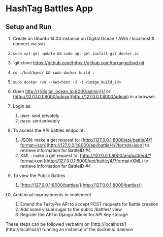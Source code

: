 # HashTag Battles App

## Setup and Run


1. Create an Ubuntu 14.04 instance on Digital Ocean / AWS / localhost & connect via ssh

2. `sudo apt-get update && sudo apt-get install git docker.io`

3. `git clone https://github.com/https://github.com/torrange/bnd.git

4. `cd ./bnd/bynd/ && sudo docker build .`

5. `sudo docker run --net=host -d -t <image_build_id>`

6. Open [http://{{digital_ocean_ip:8000/admin}}/](http://127.0.0.1:8000/admin) or [http://127.0.0.1:8000/admin](http://127.0.0.1:8000/admin) in a browser.

7. Login as:
    1. user: sent privately
    2. pass: sent privately

8. To access the API battles endpoint:
    1. JSON: make a get request to: [http://127.0.0.1:8000/api/battle/4/?format=json](http://127.0.0.1:8000/api/battle/4/?format=json) to retrieve information for BattleID #4
    1. XML : make a get request to: [http://127.0.0.1:8000/api/battle/4/?format=xml](http://127.0.0.1:8000/api/battle/4/?format=XML) to retrieve information for BattleID #4

9. To view the Public Battles
    1. [http://127.0.0.1:8000/battles/](http://127.0.0.1:8000/battles/)
    
10. Additional improvements to implement`
    1. Extend the TastyPie API to accept POST requests for Battle creation
    2. Add some visual sugar to the public /battles/ view
    3. Register the API in Django Admin for API Key storage

These steps can be followed verbatim on [http://localhost/] (http://localhost/) running an instance of the docker.io daemon

